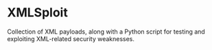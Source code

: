 # XMLSploit
Collection of XML payloads, along with a Python script for testing and exploiting XML-related security weaknesses.
